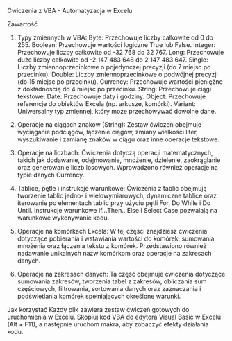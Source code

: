 Ćwiczenia z VBA - Automatyzacja w Excelu

Zawartość
1. Typy zmiennych w VBA:
Byte: Przechowuje liczby całkowite od 0 do 255.
Boolean: Przechowuje wartości logiczne True lub False.
Integer: Przechowuje liczby całkowite od -32 768 do 32 767.
Long: Przechowuje duże liczby całkowite od -2 147 483 648 do 2 147 483 647.
Single: Liczby zmiennoprzecinkowe o pojedynczej precyzji (do 7 miejsc po przecinku).
Double: Liczby zmiennoprzecinkowe o podwójnej precyzji (do 15 miejsc po przecinku).
Currency: Przechowuje wartości pieniężne z dokładnością do 4 miejsc po przecinku.
String: Przechowuje ciągi tekstowe.
Date: Przechowuje daty i godziny.
Object: Przechowuje referencje do obiektów Excela (np. arkusze, komórki).
Variant: Uniwersalny typ zmiennej, który może przechowywać dowolne dane.
2. Operacje na ciągach znaków (String):
Zestaw ćwiczeń obejmuje wyciąganie podciągów, łączenie ciągów, zmiany wielkości liter, wyszukiwanie i zamianę znaków w ciągu oraz inne operacje tekstowe.

3. Operacje na liczbach:
Ćwiczenia dotyczą operacji matematycznych, takich jak dodawanie, odejmowanie, mnożenie, dzielenie, zaokrąglanie oraz generowanie liczb losowych. Wprowadzono również operacje na typie danych Currency.

4. Tablice, pętle i instrukcje warunkowe:
Ćwiczenia z tablic obejmują tworzenie tablic jedno- i wielowymiarowych, dynamiczne tablice oraz iterowanie po elementach tablic przy użyciu pętli For, Do While i Do Until. Instrukcje warunkowe If...Then...Else i Select Case pozwalają na warunkowe wykonywanie kodu.

5. Operacje na komórkach Excela:
W tej części znajdziesz ćwiczenia dotyczące pobierania i wstawiania wartości do komórek, sumowania, mnożenia oraz łączenia tekstu z komórek. Przedstawiono również nadawanie unikalnych nazw komórkom oraz operacje na zakresach danych.

6. Operacje na zakresach danych:
Ta część obejmuje ćwiczenia dotyczące sumowania zakresów, tworzenia tabel z zakresów, obliczania sum częściowych, filtrowania, sortowania danych oraz zaznaczania i podświetlania komórek spełniających określone warunki.

Jak korzystać
Każdy plik zawiera zestaw ćwiczeń gotowych do uruchomienia w Excelu. Skopiuj kod VBA do edytora Visual Basic w Excelu (Alt + F11), a następnie uruchom makra, aby zobaczyć efekty działania kodu.
